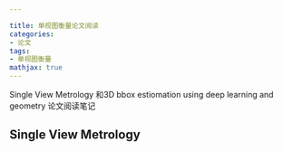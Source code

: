 ```yaml
---

title: 单视图衡量论文阅读
categories:
- 论文
tags:
- 单视图衡量
mathjax: true
---
```


Single View Metrology 和3D bbox estiomation using deep learning and geometry 论文阅读笔记

<!--more-->

## Single View Metrology

